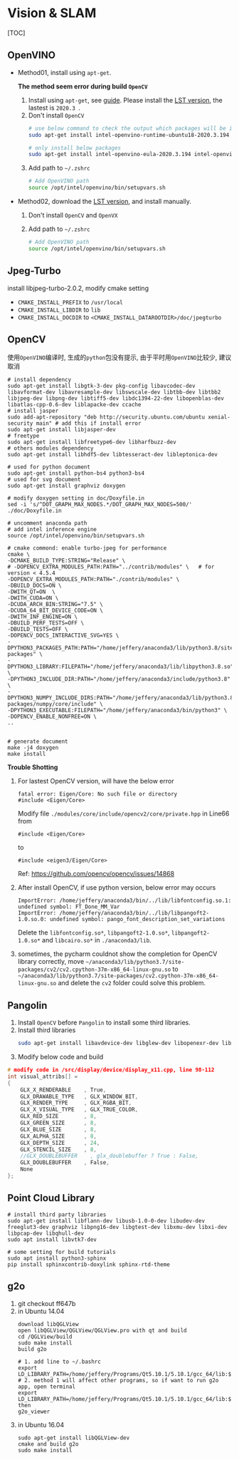 # Vision & SLAM
[TOC]

## OpenVINO
- Method01, install using `apt-get`. 

    **The method seem error during build `OpenCV`**

    1. Install using `apt-get`, see [guide](https://docs.openvinotoolkit.org/latest/openvino_docs_install_guides_installing_openvino_apt.html). Please install the [LST version](https://software.intel.com/content/www/us/en/develop/tools/openvino-toolkit/choose-download.html), the lastest is `2020.3 `.
    1. Don't install `OpenCV`
        ```sh
        # use below command to check the output which packages will be installed
        sudo apt-get install intel-openvino-runtime-ubuntu18-2020.3.194
        
        # only install below packages
        sudo apt-get install intel-openvino-eula-2020.3.194 intel-openvino-gstreamer-rt-ubuntu-bionic-2020.3.194 intel-openvino-gva-rt-ubuntu-bionic-2020.3.194 intel-openvino-ie-rt-core-ubuntu-bionic-2020.3.194 intel-openvino-ie-rt-cpu-ubuntu-bionic-2020.3.194 intel-openvino-ie-rt-gna-ubuntu-bionic-2020.3.194 intel-openvino-ie-rt-gpu-ubuntu-bionic-2020.3.194 intel-openvino-ie-rt-hddl-ubuntu-bionic-2020.3.194 intel-openvino-ie-rt-vpu-ubuntu-bionic-2020.3.194 intel-openvino-ie-sdk-ubuntu-bionic-2020.3.194 intel-openvino-setupvars-2020.3.194 
        ```
    1. Add path to `~/.zshrc`
        ```sh
        # Add OpenVINO path
        source /opt/intel/openvino/bin/setupvars.sh
        ```

- Method02, download the [LST version](https://software.intel.com/content/www/us/en/develop/tools/openvino-toolkit/choose-download.html), and install manually.
    1. Don't install `OpenCV` and `OpenVX`
       
    2. Add path to `~/.zshrc`
    
        ```sh
        # Add OpenVINO path
        source /opt/intel/openvino/bin/setupvars.sh
        ```

## Jpeg-Turbo

install libjpeg-turbo-2.0.2, modify cmake setting
- `CMAKE_INSTALL_PREFIX` to `/usr/local`
- `CMAKE_INSTALL_LIBDIR` to `lib`
- `CMAKE_INSTALL_DOCDIR` to `<CMAKE_INSTALL_DATAROOTDIR>/doc/jpegturbo`

## OpenCV

使用`OpenVINO`编译时, 生成的`python`包没有提示, 由于平时用`OpenVINO`比较少, 建议取消

```sh{.line-numbers}
# install dependency
sudo apt-get install libgtk-3-dev pkg-config libavcodec-dev libavformat-dev libavresample-dev libswscale-dev libtbb-dev libtbb2 libjpeg-dev libpng-dev libtiff5-dev libdc1394-22-dev libopenblas-dev libatlas-cpp-0.6-dev liblapacke-dev ccache
# install jasper
sudo add-apt-repository "deb http://security.ubuntu.com/ubuntu xenial-security main" # add this if install error
sudo apt-get install libjasper-dev
# freetype
sudo apt-get install libfreetype6-dev libharfbuzz-dev
# others modules dependency
sudo apt-get install libhdf5-dev libtesseract-dev libleptonica-dev

# used for python document
sudo apt-get install python-bs4 python3-bs4
# used for svg document
sudo apt-get install graphviz doxygen

# modify doxygen setting in doc/Doxyfile.in
sed -i 's/^DOT_GRAPH_MAX_NODES.*/DOT_GRAPH_MAX_NODES=500/' ./doc/Doxyfile.in

# uncomment anaconda path
# add intel inference engine
source /opt/intel/openvino/bin/setupvars.sh

# cmake commond: enable turbo-jpeg for performance
cmake \
-DCMAKE_BUILD_TYPE:STRING="Release" \
# -DOPENCV_EXTRA_MODULES_PATH:PATH="../contrib/modules" \   # for version < 4.5.4
-DOPENCV_EXTRA_MODULES_PATH:PATH="./contrib/modules" \
-DBUILD_DOCS=ON \
-DWITH_QT=ON  \
-DWITH_CUDA=ON \
-DCUDA_ARCH_BIN:STRING="7.5" \
-DCUDA_64_BIT_DEVICE_CODE=ON \
-DWITH_INF_ENGINE=ON \
-DBUILD_PERF_TESTS=OFF \
-DBUILD_TESTS=OFF \
-DOPENCV_DOCS_INTERACTIVE_SVG=YES \
-DPYTHON3_PACKAGES_PATH:PATH="/home/jeffery/anaconda3/lib/python3.8/site-packages" \
-DPYTHON3_LIBRARY:FILEPATH="/home/jeffery/anaconda3/lib/libpython3.8.so" \
-DPYTHON3_INCLUDE_DIR:PATH="/home/jeffery/anaconda3/include/python3.8" \
-DPYTHON3_NUMPY_INCLUDE_DIRS:PATH="/home/jeffery/anaconda3/lib/python3.8/site-packages/numpy/core/include" \
-DPYTHON3_EXECUTABLE:FILEPATH="/home/jeffery/anaconda3/bin/python3" \
-DOPENCV_ENABLE_NONFREE=ON \
..


# generate document
make -j4 doxygen
make install
```
**Trouble Shotting**
1. For lastest OpenCV version, will have the below error
    ```sh{.line-numbers}
    fatal error: Eigen/Core: No such file or directory
    #include <Eigen/Core>
    ```
    Modify file `./modules/core/include/opencv2/core/private.hpp` in Line66 from
    ```cpp{.line-numbers}
    #include <Eigen/Core>
    ```
    to
    ```cpp{.line-numbers}
    #include <eigen3/Eigen/Core>
    ```

    Ref: https://github.com/opencv/opencv/issues/14868
1. After install OpenCV, if use python version, below error may occurs
    ```sh{.line-numbers}
    ImportError: /home/jeffery/anaconda3/bin/../lib/libfontconfig.so.1: undefined symbol: FT_Done_MM_Var
    ImportError: /home/jeffery/anaconda3/bin/../lib/libpangoft2-1.0.so.0: undefined symbol: pango_font_description_set_variations
    ```
    Delete the `libfontconfig.so*`, `libpangoft2-1.0.so*`, `libpangoft2-1.0.so*` and `libcairo.so*` in `./anaconda3/lib`.
1. sometimes, the pycharm couldnot show the completion for OpenCV library correctly, move `~/anaconda3/lib/python3.7/site-packages/cv2/cv2.cpython-37m-x86_64-linux-gnu.so` to `~/anaconda3/lib/python3.7/site-packages/cv2.cpython-37m-x86_64-linux-gnu.so` and delete the `cv2` folder could solve this problem.

## Pangolin
1. Install `OpenCV` before `Pangolin` to install some third libraries.
1. Install third libraries
	```sh
	sudo apt-get install libavdevice-dev libglew-dev libopenexr-dev libswscale-dev libuvc-dev libzstd-dev 
	```
1. Modify below code and build

```c++
# modify code in /src/display/device/display_x11.cpp, line 98-112
int visual_attribs[] =
{
    GLX_X_RENDERABLE    , True,
    GLX_DRAWABLE_TYPE   , GLX_WINDOW_BIT,
    GLX_RENDER_TYPE     , GLX_RGBA_BIT,
    GLX_X_VISUAL_TYPE   , GLX_TRUE_COLOR,
    GLX_RED_SIZE        , 8,
    GLX_GREEN_SIZE      , 8,
    GLX_BLUE_SIZE       , 8,
    GLX_ALPHA_SIZE      , 8,
    GLX_DEPTH_SIZE      , 24,
    GLX_STENCIL_SIZE    , 8,
    //GLX_DOUBLEBUFFER    , glx_doublebuffer ? True : False,
    GLX_DOUBLEBUFFER    , False,
    None
};
```
## Point Cloud Library
```sh{.line-numbers}
# install third party libraries
sudo apt-get install libflann-dev libusb-1.0-0-dev libudev-dev freeglut3-dev graphviz libpng16-dev libgtest-dev libxmu-dev libxi-dev libpcap-dev libqhull-dev
sudo apt install libvtk7-dev

# some setting for build tutorials
sudo apt install python3-sphinx
pip install sphinxcontrib-doxylink sphinx-rtd-theme

```
## g2o
1. git checkout ff647b 
1. in Ubuntu 14.04
    ```sh{.line-numbers}
    download libQGLView
    open libQGLView/QGLView/QGLView.pro with qt and build
    cd /QGLView/build
    sudo make install
    build g2o
    
    # 1. add line to ~/.bashrc
    export LD_LIBRARY_PATH=/home/jeffery/Programs/Qt5.10.1/5.10.1/gcc_64/lib:$LD_LIBRARY_PATH
    # 2. method 1 will affect other programs, so if want to run g2o app, open terminal
    export LD_LIBRARY_PATH=/home/jeffery/Programs/Qt5.10.1/5.10.1/gcc_64/lib:$LD_LIBRARY_PATH
    then
    g2o_viewer
    ```
1. in Ubuntu 16.04
    ```sh{.line-numbers}
    sudo apt-get install libQGLView-dev
    cmake and build g2o
    sudo make install
    ```